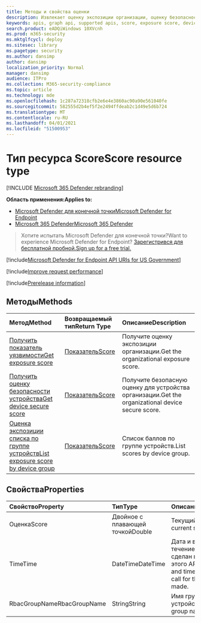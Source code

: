 ```yaml
---
title: Методы и свойства оценки
description: Извлекает оценку экспозиции организации, оценку безопасности устройства и оценку экспозиции по группе устройств
keywords: apis, graph api, supported apis, score, exposure score, device secure score, exposure score by device group
search.product: eADQiWindows 10XVcnh
ms.prod: m365-security
ms.mktglfcycl: deploy
ms.sitesec: library
ms.pagetype: security
ms.author: dansimp
author: dansimp
localization_priority: Normal
manager: dansimp
audience: ITPro
ms.collection: M365-security-compliance
ms.topic: article
ms.technology: mde
ms.openlocfilehash: 1c287a72318cfb2e6e4e3860ac90a90e561040fe
ms.sourcegitcommit: 582555d2b4ef5f2e2494ffdeab2c1d49e5d6b724
ms.translationtype: MT
ms.contentlocale: ru-RU
ms.lasthandoff: 04/01/2021
ms.locfileid: "51500953"
---
```

# <a name="score-resource-type"></a><span data-ttu-id="0a426-104">Тип ресурса Score</span><span class="sxs-lookup"><span data-stu-id="0a426-104">Score resource type</span></span>

[!INCLUDE [Microsoft 365 Defender rebranding](../../includes/microsoft-defender.md)]


<span data-ttu-id="0a426-105">**Область применения:**</span><span class="sxs-lookup"><span data-stu-id="0a426-105">**Applies to:**</span></span>
- [<span data-ttu-id="0a426-106">Microsoft Defender для конечной точки</span><span class="sxs-lookup"><span data-stu-id="0a426-106">Microsoft Defender for Endpoint</span></span>](https://go.microsoft.com/fwlink/?linkid=2154037)
- [<span data-ttu-id="0a426-107">Microsoft 365 Defender</span><span class="sxs-lookup"><span data-stu-id="0a426-107">Microsoft 365 Defender</span></span>](https://go.microsoft.com/fwlink/?linkid=2118804)

> <span data-ttu-id="0a426-108">Хотите испытать Microsoft Defender для конечной точки?</span><span class="sxs-lookup"><span data-stu-id="0a426-108">Want to experience Microsoft Defender for Endpoint?</span></span> [<span data-ttu-id="0a426-109">Зарегистрився для бесплатной пробной.</span><span class="sxs-lookup"><span data-stu-id="0a426-109">Sign up for a free trial.</span></span>](https://www.microsoft.com/microsoft-365/windows/microsoft-defender-atp?ocid=docs-wdatp-exposedapis-abovefoldlink) 

[!include[Microsoft Defender for Endpoint API URIs for US Government](../../includes/microsoft-defender-api-usgov.md)]

[!include[Improve request performance](../../includes/improve-request-performance.md)]


[!include[Prerelease information](../../includes/prerelease.md)]

## <a name="methods"></a><span data-ttu-id="0a426-110">Методы</span><span class="sxs-lookup"><span data-stu-id="0a426-110">Methods</span></span>

<span data-ttu-id="0a426-111">Метод</span><span class="sxs-lookup"><span data-stu-id="0a426-111">Method</span></span> |<span data-ttu-id="0a426-112">Возвращаемый тип</span><span class="sxs-lookup"><span data-stu-id="0a426-112">Return Type</span></span> |<span data-ttu-id="0a426-113">Описание</span><span class="sxs-lookup"><span data-stu-id="0a426-113">Description</span></span>
:---|:---|:---
[<span data-ttu-id="0a426-114">Получить показатель уязвимости</span><span class="sxs-lookup"><span data-stu-id="0a426-114">Get exposure score</span></span>](get-exposure-score.md) | [<span data-ttu-id="0a426-115">Показатель</span><span class="sxs-lookup"><span data-stu-id="0a426-115">Score</span></span>](score.md) | <span data-ttu-id="0a426-116">Получите оценку экспозиции организации.</span><span class="sxs-lookup"><span data-stu-id="0a426-116">Get the organizational exposure score.</span></span>
[<span data-ttu-id="0a426-117">Получить оценку безопасности устройства</span><span class="sxs-lookup"><span data-stu-id="0a426-117">Get device secure score</span></span>](get-device-secure-score.md) | [<span data-ttu-id="0a426-118">Показатель</span><span class="sxs-lookup"><span data-stu-id="0a426-118">Score</span></span>](score.md) | <span data-ttu-id="0a426-119">Получите безопасную оценку для устройства организации.</span><span class="sxs-lookup"><span data-stu-id="0a426-119">Get the organizational device secure score.</span></span>
[<span data-ttu-id="0a426-120">Оценка экспозиции списка по группе устройств</span><span class="sxs-lookup"><span data-stu-id="0a426-120">List exposure score by device group</span></span>](get-machine-group-exposure-score.md)| [<span data-ttu-id="0a426-121">Показатель</span><span class="sxs-lookup"><span data-stu-id="0a426-121">Score</span></span>](score.md) | <span data-ttu-id="0a426-122">Список баллов по группе устройств.</span><span class="sxs-lookup"><span data-stu-id="0a426-122">List scores by device group.</span></span>

## <a name="properties"></a><span data-ttu-id="0a426-123">Свойства</span><span class="sxs-lookup"><span data-stu-id="0a426-123">Properties</span></span>

<span data-ttu-id="0a426-124">Свойство</span><span class="sxs-lookup"><span data-stu-id="0a426-124">Property</span></span> |  <span data-ttu-id="0a426-125">Тип</span><span class="sxs-lookup"><span data-stu-id="0a426-125">Type</span></span>    |   <span data-ttu-id="0a426-126">Описание</span><span class="sxs-lookup"><span data-stu-id="0a426-126">Description</span></span>
:---|:---|:---
<span data-ttu-id="0a426-127">Оценка</span><span class="sxs-lookup"><span data-stu-id="0a426-127">Score</span></span> | <span data-ttu-id="0a426-128">Двойное с плавающей точкой</span><span class="sxs-lookup"><span data-stu-id="0a426-128">Double</span></span> | <span data-ttu-id="0a426-129">Текущий балл.</span><span class="sxs-lookup"><span data-stu-id="0a426-129">The current score.</span></span>
<span data-ttu-id="0a426-130">Time</span><span class="sxs-lookup"><span data-stu-id="0a426-130">Time</span></span> | <span data-ttu-id="0a426-131">DateTime</span><span class="sxs-lookup"><span data-stu-id="0a426-131">DateTime</span></span> | <span data-ttu-id="0a426-132">Дата и время, в течение которых был сделан вызов для этого API.</span><span class="sxs-lookup"><span data-stu-id="0a426-132">The date and time in which the call for this API was made.</span></span>
<span data-ttu-id="0a426-133">RbacGroupName</span><span class="sxs-lookup"><span data-stu-id="0a426-133">RbacGroupName</span></span> | <span data-ttu-id="0a426-134">String</span><span class="sxs-lookup"><span data-stu-id="0a426-134">String</span></span> | <span data-ttu-id="0a426-135">Имя группы устройств.</span><span class="sxs-lookup"><span data-stu-id="0a426-135">The device group name.</span></span>
